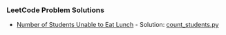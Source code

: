 ### LeetCode Problem Solutions

- [Number of Students Unable to Eat Lunch](https://leetcode.com/problems/number-of-students-unable-to-eat-lunch/description/) - Solution: [count_students.py](https://github.com/username/repo/blob/main/count_students.py)
